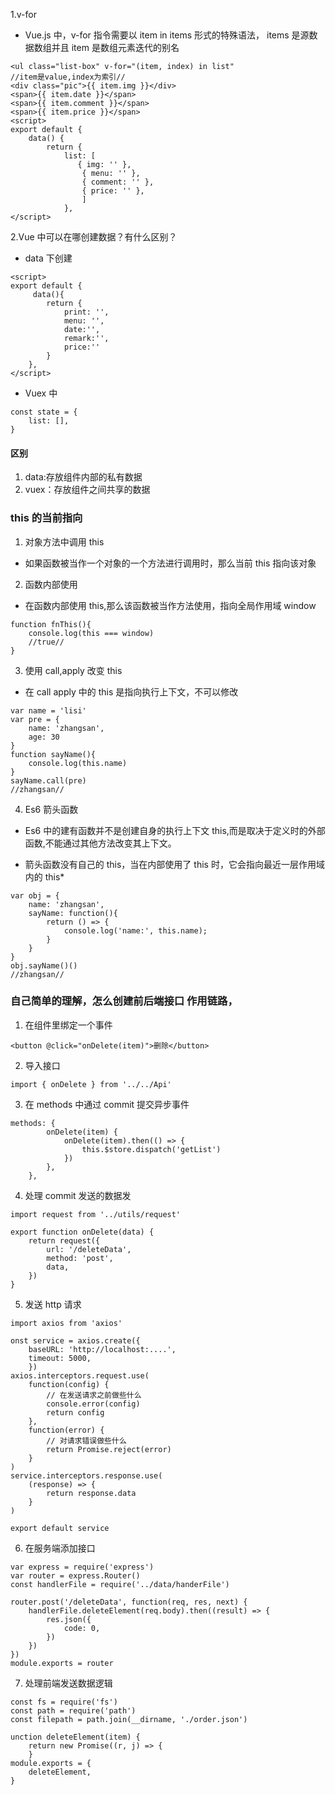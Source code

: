 1.v-for

-   Vue.js 中，v-for 指令需要以 item in items 形式的特殊语法， items 是源数据数组并且 item 是数组元素迭代的别名

```
<ul class="list-box" v-for="(item, index) in list"
//item是value,index为索引//
<div class="pic">{{ item.img }}</div>
<span>{{ item.date }}</span>
<span>{{ item.comment }}</span>
<span>{{ item.price }}</span>
<script>
export default {
	data() {
		return {
			list: [
               { img: '' },
				{ menu: '' },
				{ comment: '' },
				{ price: '' },
                ]
			},
</script>
```

2.Vue 中可以在哪创建数据？有什么区别？

-   data 下创建

```
<script>
export default {
     data(){
        return {
            print: '',
            menu: '',
            date:'',
            remark:'',
            price:''
        }
    },
</script>
```

-   Vuex 中

```
const state = {
	list: [],
}
```

#### 区别

1. data:存放组件内部的私有数据
2. vuex：存放组件之间共享的数据

### this 的当前指向

1. 对象方法中调用 this

-   如果函数被当作一个对象的一个方法进行调用时，那么当前 this 指向该对象

2. 函数内部使用

-   在函数内部使用 this,那么该函数被当作方法使用，指向全局作用域 window

```
function fnThis(){
    console.log(this === window)
    //true//
}
```

3. 使用 call,apply 改变 this

-   在 call apply 中的 this 是指向执行上下文，不可以修改

```
var name = 'lisi'
var pre = {
    name: 'zhangsan',
    age: 30
}
function sayName(){
    console.log(this.name)
}
sayName.call(pre)
//zhangsan//
```

4. Es6 箭头函数

-   Es6 中的建有函数并不是创建自身的执行上下文 this,而是取决于定义时的外部函数,不能通过其他方法改变其上下文。

*   箭头函数没有自己的 this，当在内部使用了 this 时，它会指向最近一层作用域内的 this\*

```
var obj = {
    name: 'zhangsan',
    sayName: function(){
        return () => {
            console.log('name:', this.name);
        }
    }
}
obj.sayName()()
//zhangsan//
```

### 自己简单的理解，怎么创建前后端接口 作用链路，

1. 在组件里绑定一个事件

```
<button @click="onDelete(item)">删除</button>
```

2. 导入接口

```
import { onDelete } from '../../Api'
```

3. 在 methods 中通过 commit 提交异步事件

```
methods: {
		onDelete(item) {
			onDelete(item).then(() => {
				this.$store.dispatch('getList')
			})
		},
	},
```

4. 处理 commit 发送的数据发

```
import request from '../utils/request'

export function onDelete(data) {
	return request({
		url: '/deleteData',
		method: 'post',
		data,
	})
}
```

5. 发送 http 请求

```
import axios from 'axios'

onst service = axios.create({
	baseURL: 'http://localhost:....',
	timeout: 5000,
    })
axios.interceptors.request.use(
	function(config) {
		// 在发送请求之前做些什么
		console.error(config)
		return config
	},
	function(error) {
		// 对请求错误做些什么
		return Promise.reject(error)
	}
)
service.interceptors.response.use(
	(response) => {
		return response.data
	}
)

export default service

```

6. 在服务端添加接口

```
var express = require('express')
var router = express.Router()
const handlerFile = require('../data/handerFile')

router.post('/deleteData', function(req, res, next) {
	handlerFile.deleteElement(req.body).then((result) => {
		res.json({
			code: 0,
		})
	})
})
module.exports = router

```

7. 处理前端发送数据逻辑

```
const fs = require('fs')
const path = require('path')
const filepath = path.join(__dirname, './order.json')

unction deleteElement(item) {
	return new Promise((r, j) => {
    }
module.exports = {
	deleteElement,
}

```
